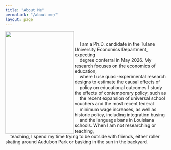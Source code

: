 ```yaml
---
title: "About Me"
permalink: "/about me/"
layout: page
---
```


<img width="214" height="320" align="left" alt="" src="https://github.com/user-attachments/assets/2807f22c-da19-40e1-973d-6cc66523914a" />

<br>

&nbsp; &nbsp; I am a Ph.D. candidate in the Tulane University Economics Department, expecting \
&nbsp; &nbsp; degree conferral in May 2026. My research focuses on the economics of education, \
&nbsp; &nbsp; where I use quasi-experimental research designs to estimate the causal effects of \
&nbsp; &nbsp; policy on educational outcomes I study the effects of contemporary policy, such as \
&nbsp; &nbsp; the recent expansion of universal school vouchers and the most recent federal \
&nbsp; &nbsp; minimum wage increases, as well as historic policy, including integration busing \
&nbsp; &nbsp; and the language bans in Louisiana schools. When I am not researching or teaching, \
&nbsp; &nbsp; teaching, I spend my time trying to be outside with friends, either roller skating around Audubon Park or basking in the sun in the backyard. 


